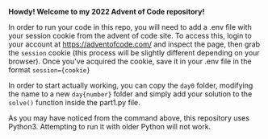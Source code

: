 <b>Howdy!  Welcome to my 2022 Advent of Code repository!</b>

In order to run your code in this repo, you will need to add a .env file with your session cookie from the advent of code site.  To access this, login to your account at https://adventofcode.com/ and inspect the page, then grab the `session` cookie (this process will be slightly different depending on your browser).  Once you've acquired the cookie, save it in your .env file in the format `session={cookie}`

In order to start actually working, you can copy the `day0` folder, modifying the name to a new `day{number}` folder and simply add your solution to the `solve()` function inside the part1.py file.

As you may have noticed from the command above, this repository uses Python3.  Attempting to run it with older Python will not work.